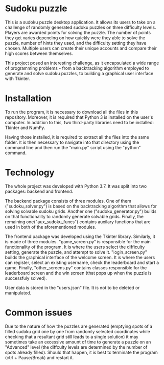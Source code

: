 # Sudoku puzzle

This is a sudoku puzzle desktop application. It allows its users to take
on a challenge of randomly generated sudoku puzzles on three difficulty
levels. Players are awarded points for solving the puzzle. The number
of points they get varies depending on how quickly were they able to solve
the puzzle, number of hints they used, and the difficulty setting they have
chosen. Multiple users can create their unique accounts and compare their
high scores between themselves.

This project posed an interesting challenge, as it encapsulated a wide range
of programming problems - from a backtracking algorithm employed to generate
and solve sudoku puzzles, to building a graphical user interface with Tkinter.

# Installation

To run the program, it is necessary to download all the files in this
repository. Moreover, it is required that Python 3 is installed on the
user's computer. In addition to this, two third-party libraries need to
be installed: Tkinter and NumPy.

Having those installed, it is required to extract all the files into the same
folder. It is then necessary to navigate into that directory using the command
line and then run the "main.py" script using the "python" command.

# Technology

The whole project was developed with Python 3.7. It was split into two
packages: backend and frontend.

The backend package consists of three modules. One of them 
("sudoku_solver.py") is based on the backtracking algorithm that allows for
solving solvable sudoku grids. Another one ("sudoku_generator.py") builds on
that functionality to randomly generate solvable grids. Finally, the remaining
one("aux_sudoku_funcs") contains auxilary functions that are used in both of 
the aforementioned modules.

The frontend package was developed using the Tkinter library. Similarly,
it is made of three modules. "game_screen.py" is responsible for the main
functionality of the program. It is where the users select the difficulty
setting, generate the puzzle, and attempt to solve it. "login_screen.py"
builds the graphical interface of the welcome screen. It is where the users
can register, select an existing username, check the leaderboard and start
a game. Finally, "other_screens.py" contains classes responsible for the
leaderboard screen and the win screen (that pops up when the puzzle is
successfuly solved).

User data is stored in the "users.json" file. It is not to be deleted
or manipulated.

# Common issues

Due to the nature of how the puzzles are generated (emptying spots of a filled
sudoku grid one by one from randomly selected coordinates while checking that
a resultant grid still leads to a single solution) it may sometimes take
an excessive amount of time to generate a puzzle on an "Advanced" level (the
diffculty levels are determined by the number of spots already filled). Should
that happen, it is best to terminate the program (ctrl + Pause/Break) and
restart it.

 